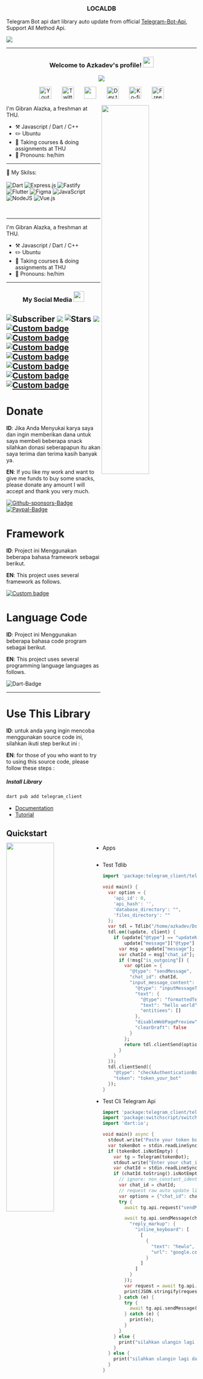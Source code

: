 <h3 align="center">LOCALDB</h3>

Telegram Bot api dart library auto update from official [Telegram-Bot-Api](https://core.telegram.org/bots/api), Support All Method Api.

![](https://user-images.githubusercontent.com/38845275/128774296-40a55843-1893-44e6-936e-5e71c7cf72de.png)

---

<h3 align="center">
  Welcome to Azkadev's profile!
  <img src="https://media.giphy.com/media/hvRJCLFzcasrR4ia7z/giphy.gif" width="28">
</h3>

<!-- Typing SVG by azkadev - https://github.com/azkadev/readme-typing-svg -->
<p align="center">
  <a href="https://github.com/azkadev/readme-typing-svg"><img src="https://readme-typing-svg.herokuapp.com/?lines=Full-stack%20web%20and%20app%20developer;Self-taught%20UI%2FUX%20Designer;6%2B%20month%20of%20coding%20experience;Always%20learning%20new%20things&font=Fira%20Code&center=true&width=440&height=45&color=f75c7e&vCenter=true&size=22"></a>
</p>

<!-- Social icons section -->
<p align="center">
  <a href="https://www.youtube.com/c/UCj9stNGVvQJspYMp8-lG_ng"><img width="32px" alt="Youtube" title="Youtube" src="https://i.imgur.com/qiXu7b2.png"/></a>
  &#8287;&#8287;&#8287;&#8287;&#8287;
  <a href="https://twitter.com/azkadev"><img width="32px" alt="Twitter" title="Twitter" src="https://i.imgur.com/OXZM1L6.png"/></a>
  &#8287;&#8287;&#8287;&#8287;&#8287;
  <a href="https://discord.gg/fPrdqh3Zfu" alt="Dev Pro Tips Discussion & Support Server"><img width="32px" src="https://i.imgur.com/OViZO8J.png"/></a>
  &#8287;&#8287;&#8287;&#8287;&#8287;
  <a href="https://dev.to/azkadev"><img width="32px" alt="Dev.to" title="azkadev Dev.to" src="https://i.imgur.com/mVm29vK.png"></a>
  &#8287;&#8287;&#8287;&#8287;&#8287;
  <a href="https://ko-fi.com/azkadev"><img width="32px" alt="Ko-fi" title="Buy me a coffee" src="https://i.imgur.com/PpLeD3K.png"/></a>
  &#8287;&#8287;&#8287;&#8287;&#8287;
  <a href="http://eyl327.mywebcommunity.org/promos/"><img width="32px" alt="Free Stuff" title="Free gifts for you" src="https://i.imgur.com/0uVwkoZ.png"/></a>
</p>


[<img align="right" width="50%" src="https://bad-apple-github-readme.vercel.app/api?show_bg=1&username=azkadev">](https://metrics.lecoq.io/ouuan?template=classic)

I'm Gibran Alazka, a freshman at THU.

-   :hammer_and_pick: Javascript / Dart / C++
-   :pencil2: Ubuntu
-   :seedling: Taking courses & doing assignments at THU
-   :man: Pronouns: he/him

---

:page_with_curl: My Skilss:
<br><br>
![Dart](https://img.shields.io/badge/dart-%230175C2.svg?style=for-the-badge&logo=dart&logoColor=white)
![Express.js](https://img.shields.io/badge/express.js-%23404d59.svg?style=for-the-badge&logo=express&logoColor=%2361DAFB)
![Fastify](https://img.shields.io/badge/fastify-%23000000.svg?style=for-the-badge&logo=fastify&logoColor=white)
![Flutter](https://img.shields.io/badge/Flutter-%2302569B.svg?style=for-the-badge&logo=Flutter&logoColor=white)
![Figma](https://img.shields.io/badge/figma-%23F24E1E.svg?style=for-the-badge&logo=figma&logoColor=white)
![JavaScript](https://img.shields.io/badge/javascript-%23323330.svg?style=for-the-badge&logo=javascript&logoColor=%23F7DF1E)
![NodeJS](https://img.shields.io/badge/node.js-6DA55F?style=for-the-badge&logo=node.js&logoColor=white)
![Vue.js](https://img.shields.io/badge/vuejs-%2335495e.svg?style=for-the-badge&logo=vuedotjs&logoColor=%234FC08D)

<br>

[<img align="left" width="50%" src="https://github-readme-stats.vercel.app/api/top-langs/?username=azkadev&langs_count=8&layout=compact&theme=react&hide_border=true&bg_color=1F222E&title_color=F85D7F&icon_color=F8D866&hide=Jupyter%20Notebook">](https://metrics.lecoq.io/ouuan?template=classic)

---

I'm Gibran Alazka, a freshman at THU.

-   :hammer_and_pick: Javascript / Dart / C++
-   :pencil2: Ubuntu
-   :seedling: Taking courses & doing assignments at THU
-   :man: Pronouns: he/him


---

<h3 align="center">
  My Social Media
  <img src="https://media.giphy.com/media/hvRJCLFzcasrR4ia7z/giphy.gif" width="28">
</h3>

![Subscriber](https://custom-icon-badges.herokuapp.com/youtube/channel/subscribers/UCj9stNGVvQJspYMp8-lG_ng?color=%23E05D44&label=SUBSCRIBE&logo=video&logoColor=white&style=for-the-badge&labelColor=CE4630)
![](https://custom-icon-badges.herokuapp.com/youtube/channel/views/UCj9stNGVvQJspYMp8-lG_ng?color=%23E1AD0E&logo=video&logoColor=white&style=for-the-badge&labelColor=C79600)
![Stars](https://custom-icon-badges.herokuapp.com/badge/dynamic/json?logo=star&color=55960c&labelColor=488207&label=Stars&style=for-the-badge&query=%24.stars&url=https://api.github-star-counter.workers.dev/user/azkadev)
![](https://custom-icon-badges.herokuapp.com/github/followers/azkadev?color=236ad3&labelColor=1155ba&style=for-the-badge&logo=person-add&label=Follow&logoColor=white)
[![Custom badge](https://img.shields.io/badge/instagram-%23E4405F.svg?&style=for-the-badge&logo=instagram&logoColor=white)](https://www.instagram.com/azkadev/)
[![Custom badge](https://img.shields.io/badge/twitter-%231DA1F2.svg?&style=for-the-badge&logo=twitter&logoColor=white)](https://twitter.com/azkadev/)
[![Custom badge](https://img.shields.io/badge/Telegram-2CA5E0?style=for-the-badge&logo=telegram&logoColor=white)](https://t.me/azkadev)
[![Custom badge](https://img.shields.io/badge/Website-FF7139?style=for-the-badge&logo=Firefox-Browser&logoColor=white)](https://azkadev.com/)
[![Custom badge](https://img.shields.io/badge/GitHub-100000?style=for-the-badge&logo=github&logoColor=white)](https://github.com/azkadev)
[![Custom badge](https://img.shields.io/badge/dev.to-100000?style=for-the-badge&logo=dev.to&logoColor=white)](https://dev.to/azkadev)
[![Custom badge](https://img.shields.io/badge/devdojo-100000?style=for-the-badge&logo=devdojo&logoColor=white)](https://devdojo.com/azkadev)
---


# Donate

**ID**: Jika Anda Menyukai karya saya dan ingin memberikan dana untuk saya membeli beberapa snack silahkan donasi seberapapun itu akan saya terima dan terima kasih banyak ya.

**EN**: If you like my work and want to give me funds to buy some snacks, please donate any amount I will accept and thank you very much.

[![Github-sponsors-Badge](https://img.shields.io/badge/sponsor-30363D?style=for-the-badge&logo=GitHub-Sponsors&logoColor=#EA4AAA)](https://www.paypal.com/paypalme/azkadev)
[![Paypal-Badge](https://img.shields.io/badge/paypal-%2300457C.svg?&style=for-the-badge&logo=paypal&logoColor=white)](https://www.paypal.com/paypalme/azkadev)


# Framework

**ID**: Project ini Menggunakan beberapa bahasa framework sebagai berikut.

**EN**: This project uses several framework as follows.

[![Custom badge](https://img.shields.io/badge/Flutter-02569B?style=for-the-badge&logo=flutter&logoColor=white)](https://flutter.dev)

# Language Code

**ID**: Project ini Menggunakan beberapa bahasa code program sebagai berikut.

**EN**: This project uses several programming language languages as follows.

![Dart-Badge](https://img.shields.io/badge/Dart-0175C2?style=for-the-badge&logo=dart&logoColor=white)

---

# Use This Library

**ID**: untuk anda yang ingin mencoba menggunakan source code ini, silahkan ikuti step berikut ini :

**EN**: for those of you who want to try to using this source code, please follow these steps :

##### Install Library
```bash
dart pub add telegram_client
```

- [Documentation](https://github.com/azkadev/telegram_client/tree/main/dart/telegram_client/docs)
- [Tutorial](https://youtube.com/c/azkadev)

## Quickstart

- Apps
```dart
```

- Test Tdlib
```dart
import 'package:telegram_client/telegram_client.dart';

void main() {
  var option = {
    'api_id': 0,
    'api_hash': '',
    'database_directory': "",
    'files_directory': ""
  };
  var tdl = Tdlib("/home/azkadev/Documents/azka-userbot/libtdjson.so", option);
  tdl.on((update, client) {
    if (update["@type"] == "updateNewMessage" &&
        update["message"]["@type"] == "message") {
      var msg = update["message"];
      var chatId = msg["chat_id"];
      if (!msg["is_outgoing"]) {
        var option = {
          "@type": "sendMessage",
          "chat_id": chatId,
          "input_message_content": {
            "@type": "inputMessageText",
            "text": {
              "@type": "formattedText",
              "text": "hello world",
              "entitiees": []
            },
            "disableWebPagePreview": false,
            "clearDraft": false
          }
        };
        return tdl.clientSend(option);
      }
    }
  });
  tdl.clientSend({
    "@type": "checkAuthenticationBotToken",
    "token": "token_your_bot"
  });
}
```

- Test Cli Telegram Api
```dart
import 'package:telegram_client/telegram_client.dart';
import 'package:switchscript/switchscript.dart';
import 'dart:io';

void main() async {
  stdout.write("Paste your token bot from @botfather here: ");
  var tokenBot = stdin.readLineSync().toString();
  if (tokenBot.isNotEmpty) {
    var tg = Telegram(tokenBot);
    stdout.write("Enter your chat_id : ");
    var chatId = stdin.readLineSync();
    if (chatId.toString().isNotEmpty) {
      // ignore: non_constant_identifier_names
      var chat_id = chatId;
      // request raw auto update library latest
      var options = {"chat_id": chat_id, "text": "hello world"};
      try {
        await tg.api.request("sendMessage", options);

        await tg.api.sendMessage(chat_id, "hello world", {
          "reply_markup": {
            "inline_keyboard": [
              [
                {
                  "text": "hewlo",
                  "url": "google.com"
                }
              ]
            ]
          }
        });
        var request = await tg.api.request("getMe");
        print(JSON.stringify(request, null, 2));
      } catch (e) {
        try {
          await tg.api.sendMessage(chat_id, e.toString());
        } catch (e) {
          print(e);
        }
      }
    } else {
      print("silahkan ulangin lagi dari awal");
    }
  } else {
    print("silahkan ulangin lagi dari awal");
  }
}
```